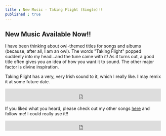 ```yaml
---
title : New Music - Taking Flight (Single)!!
published : true
---
```

<h2>New Music Available Now!!</h2>
<p>I have been thinking about owl-themed titles for songs and albums (because, after all, I am an owl). The words "Taking Flight" popped suddenly into my head...and the tune came with it! As it turns out, a good title often gives you an idea of how you want it to sound. The other major factor is divine inspiration.</p>
<p>Taking Flight has a very, very Irish sound to it, which I really like. I may remix it at some future date.</p>
<iframe style="border: 0; width: 100%; height: 42px;" src="https://bandcamp.com/EmbeddedPlayer/album=1405898598/size=small/bgcol=333333/linkcol=0f91ff/artwork=none/track=1674814214/transparent=true/" seamless><a href="http://samuraiowl.bandcamp.com/album/taking-flight-single">Taking Flight (Single) by Samurai Owl</a></iframe>
<p>If you liked what you heard, please check out my other songs <a href="https://samuraiowl.bandcamp.com">here</a> and follow me! I could really use it!!</p>
<iframe scrolling="no" style="border: 0;width: 100%;height: 33px;" src="https://bandcamp.com/band_follow_button_classic/783609325"></iframe>
